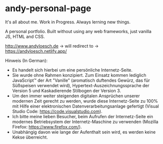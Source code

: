 # andy-personal-page
It's all about me.
Work in Progress.
Always lerning new things.

A personal portfolio.
Built without using any web frameworks, just vanilla JS, HTML and CSS.

http://www.andyloesch.de -> will redirect to -> https://andyloesch.netlify.app/

Hinweis (In German):

- Es handelt sich hierbei um eine persönliche Internetz-Seite.
- Sie wurde ohne Rahmen konzipiert. Zum Einsatz kommen lediglich JavaScript™ der Art "Vanille" (aromatisch duftendes Gewürz, das für Süßspeisen verwendet wird), Hypertext-Auszeichnungssprache der Version 5 und Kaskadierende Stilbogen der Version 3.
- Um den immer weiter steigenden digitalen Ansprüchen unserer modernen Zeit gerecht zu werden, wurde diese Internetz-Seite zu 100% mit Hilfe einer elektronischen Datenverarbeitungsanlage gefertigt (Visual Studio Code: https://code.visualstudio.com).
- Ich bitte meine lieben Besucher, beim Aufrufen der Internetz-Seite ein modernes Betriebsystem der Internetz-Maschine zu verwenden (Mozilla Firefox: https://www.firefox.com/).
- Unabhängig davon wie lange der Aufenthalt sein wird, es werden keine Kekse überreicht.
